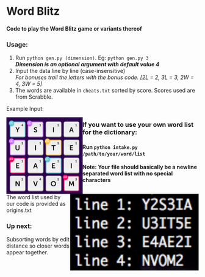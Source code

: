 # Word Blitz

#### Code to play the Word Blitz game or variants thereof

### Usage:
1. Run `python gen.py (dimension)`. Eg: `python gen.py 3`  
    _**Dimension is an optional argument with default value 4**_
2. Input the data line by line (case-insensitive)  
    _For bonuses trail the letters with the bonus code. [2L = 2, 3L = 3, 2W = 4, 3W = 5]_
3. The words are available in `cheats.txt` sorted by score. Scores used are from Scrabble.

Example Input:  

<img align="left" src="Example.png" height="200"> <img align="right" src="Input.png" height="200">
<!---
|-|-|
--->
  
### If you want to use your own word list for the dictionary:

#### Run `python intake.py /path/to/your/word/list`
**Note: Your file should basically be a newline separated word list with no special characters**

The word list used by our code is provided as origins.txt

### Up next:
Subsorting words by edit distance so closer words appear together.